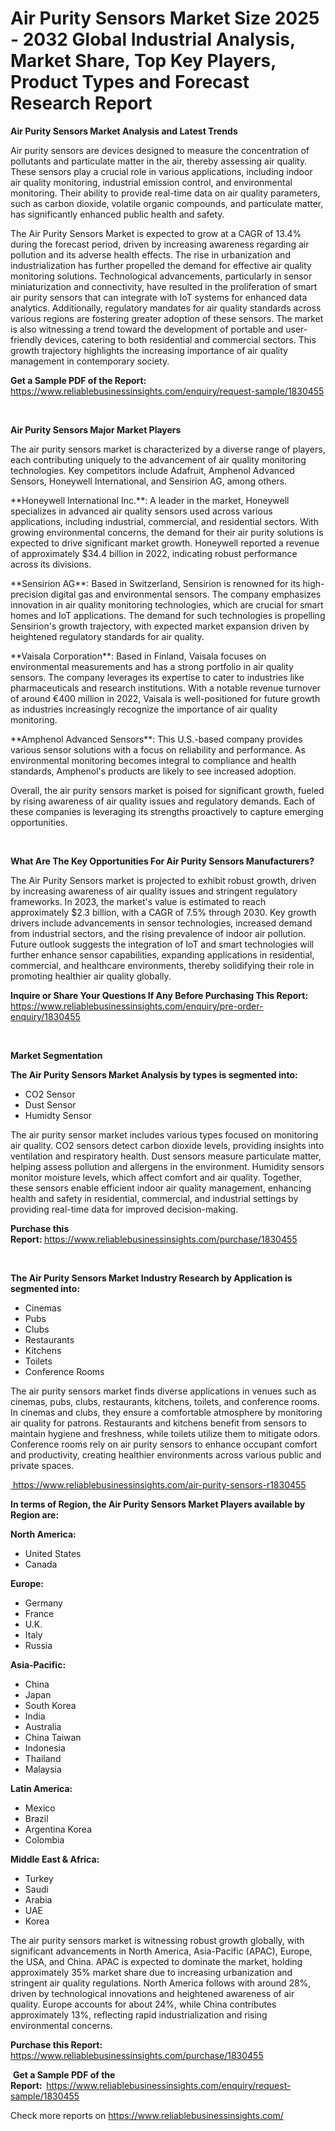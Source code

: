 <p><h1>Air Purity Sensors Market Size 2025 - 2032 Global Industrial Analysis, Market Share, Top Key Players, Product Types and Forecast Research Report</h1></p><p><strong>Air Purity Sensors Market Analysis and Latest Trends</strong></p>
<p><p>Air purity sensors are devices designed to measure the concentration of pollutants and particulate matter in the air, thereby assessing air quality. These sensors play a crucial role in various applications, including indoor air quality monitoring, industrial emission control, and environmental monitoring. Their ability to provide real-time data on air quality parameters, such as carbon dioxide, volatile organic compounds, and particulate matter, has significantly enhanced public health and safety.</p><p>The Air Purity Sensors Market is expected to grow at a CAGR of 13.4% during the forecast period, driven by increasing awareness regarding air pollution and its adverse health effects. The rise in urbanization and industrialization has further propelled the demand for effective air quality monitoring solutions. Technological advancements, particularly in sensor miniaturization and connectivity, have resulted in the proliferation of smart air purity sensors that can integrate with IoT systems for enhanced data analytics. Additionally, regulatory mandates for air quality standards across various regions are fostering greater adoption of these sensors. The market is also witnessing a trend toward the development of portable and user-friendly devices, catering to both residential and commercial sectors. This growth trajectory highlights the increasing importance of air quality management in contemporary society.</p></p>
<p><strong>Get a Sample PDF of the Report:&nbsp;</strong> <a href="https://www.reliablebusinessinsights.com/enquiry/request-sample/1830455?utm_campaign=60&utm_medium=2&utm_source=Github&utm_content=ia&utm_term=28022025&utm_id=air-purity-sensors">https://www.reliablebusinessinsights.com/enquiry/request-sample/1830455</a></p>
<p>&nbsp;</p>
<p><strong>Air Purity Sensors Major Market Players</strong></p>
<p><p>The air purity sensors market is characterized by a diverse range of players, each contributing uniquely to the advancement of air quality monitoring technologies. Key competitors include Adafruit, Amphenol Advanced Sensors, Honeywell International, and Sensirion AG, among others.</p><p>**Honeywell International Inc.**: A leader in the market, Honeywell specializes in advanced air quality sensors used across various applications, including industrial, commercial, and residential sectors. With growing environmental concerns, the demand for their air purity solutions is expected to drive significant market growth. Honeywell reported a revenue of approximately $34.4 billion in 2022, indicating robust performance across its divisions.</p><p>**Sensirion AG**: Based in Switzerland, Sensirion is renowned for its high-precision digital gas and environmental sensors. The company emphasizes innovation in air quality monitoring technologies, which are crucial for smart homes and IoT applications. The demand for such technologies is propelling Sensirion's growth trajectory, with expected market expansion driven by heightened regulatory standards for air quality.</p><p>**Vaisala Corporation**: Based in Finland, Vaisala focuses on environmental measurements and has a strong portfolio in air quality sensors. The company leverages its expertise to cater to industries like pharmaceuticals and research institutions. With a notable revenue turnover of around €400 million in 2022, Vaisala is well-positioned for future growth as industries increasingly recognize the importance of air quality monitoring.</p><p>**Amphenol Advanced Sensors**: This U.S.-based company provides various sensor solutions with a focus on reliability and performance. As environmental monitoring becomes integral to compliance and health standards, Amphenol's products are likely to see increased adoption.</p><p>Overall, the air purity sensors market is poised for significant growth, fueled by rising awareness of air quality issues and regulatory demands. Each of these companies is leveraging its strengths proactively to capture emerging opportunities.</p></p>
<p>&nbsp;</p>
<p><strong>What Are The Key Opportunities For Air Purity Sensors Manufacturers?</strong></p>
<p><p>The Air Purity Sensors market is projected to exhibit robust growth, driven by increasing awareness of air quality issues and stringent regulatory frameworks. In 2023, the market's value is estimated to reach approximately $2.3 billion, with a CAGR of 7.5% through 2030. Key growth drivers include advancements in sensor technologies, increased demand from industrial sectors, and the rising prevalence of indoor air pollution. Future outlook suggests the integration of IoT and smart technologies will further enhance sensor capabilities, expanding applications in residential, commercial, and healthcare environments, thereby solidifying their role in promoting healthier air quality globally.</p></p>
<p><strong>Inquire or Share Your Questions If Any Before Purchasing This Report:</strong> <a href="https://www.reliablebusinessinsights.com/enquiry/pre-order-enquiry/1830455?utm_campaign=60&utm_medium=2&utm_source=Github&utm_content=ia&utm_term=28022025&utm_id=air-purity-sensors">https://www.reliablebusinessinsights.com/enquiry/pre-order-enquiry/1830455</a></p>
<p>&nbsp;</p>
<p><strong>Market Segmentation</strong></p>
<p><strong>The Air Purity Sensors Market Analysis by types is segmented into:</strong></p>
<p><ul><li>CO2 Sensor</li><li>Dust Sensor</li><li>Humidty Sensor</li></ul></p>
<p><p>The air purity sensor market includes various types focused on monitoring air quality. CO2 sensors detect carbon dioxide levels, providing insights into ventilation and respiratory health. Dust sensors measure particulate matter, helping assess pollution and allergens in the environment. Humidity sensors monitor moisture levels, which affect comfort and air quality. Together, these sensors enable efficient indoor air quality management, enhancing health and safety in residential, commercial, and industrial settings by providing real-time data for improved decision-making.</p></p>
<p><strong>Purchase this Report:&nbsp;</strong><a href="https://www.reliablebusinessinsights.com/purchase/1830455?utm_campaign=60&utm_medium=2&utm_source=Github&utm_content=ia&utm_term=28022025&utm_id=air-purity-sensors">https://www.reliablebusinessinsights.com/purchase/1830455</a></p>
<p>&nbsp;</p>
<p><strong>The Air Purity Sensors Market Industry Research by Application is segmented into:</strong></p>
<p><ul><li>Cinemas</li><li>Pubs</li><li>Clubs</li><li>Restaurants</li><li>Kitchens</li><li>Toilets</li><li>Conference Rooms</li></ul></p>
<p><p>The air purity sensors market finds diverse applications in venues such as cinemas, pubs, clubs, restaurants, kitchens, toilets, and conference rooms. In cinemas and clubs, they ensure a comfortable atmosphere by monitoring air quality for patrons. Restaurants and kitchens benefit from sensors to maintain hygiene and freshness, while toilets utilize them to mitigate odors. Conference rooms rely on air purity sensors to enhance occupant comfort and productivity, creating healthier environments across various public and private spaces.</p></p>
<p><a href="https://www.reliablebusinessinsights.com/air-purity-sensors-r1830455?utm_campaign=60&utm_medium=2&utm_source=Github&utm_content=ia&utm_term=28022025&utm_id=air-purity-sensors">&nbsp;https://www.reliablebusinessinsights.com/air-purity-sensors-r1830455</a></p>
<p><strong>In terms of Region, the Air Purity Sensors Market Players available by Region are:</strong></p>
<p>
    <p> <strong> North America: </strong>
        <ul>
            <li>United States</li>
            <li>Canada</li>
        </ul>
        </p> 
    <p> <strong> Europe: </strong>
        <ul>
            <li>Germany</li>
            <li>France</li>
            <li>U.K.</li>
            <li>Italy</li>
            <li>Russia</li>
        </ul>
        </p> 
    <p> <strong> Asia-Pacific: </strong>
        <ul>
            <li>China</li>
            <li>Japan</li>
            <li>South Korea</li>
            <li>India</li>
            <li>Australia</li>
            <li>China Taiwan</li>
            <li>Indonesia</li>
            <li>Thailand</li>
            <li>Malaysia</li>
        </ul>
        </p> 
    <p> <strong> Latin America: </strong>
        <ul>
            <li>Mexico</li>
            <li>Brazil</li>
            <li>Argentina Korea</li>
            <li>Colombia</li>
        </ul>
        </p> 
    <p> <strong> Middle East & Africa: </strong>
        <ul>
            <li>Turkey</li>
            <li>Saudi</li>
            <li>Arabia</li>
            <li>UAE</li>
            <li>Korea</li>
        </ul>
    </p>
    </p>
<p><p>The air purity sensors market is witnessing robust growth globally, with significant advancements in North America, Asia-Pacific (APAC), Europe, the USA, and China. APAC is expected to dominate the market, holding approximately 35% market share due to increasing urbanization and stringent air quality regulations. North America follows with around 28%, driven by technological innovations and heightened awareness of air quality. Europe accounts for about 24%, while China contributes approximately 13%, reflecting rapid industrialization and rising environmental concerns.</p></p>
<p><strong>Purchase this Report: </strong><a href="https://www.reliablebusinessinsights.com/purchase/1830455?utm_campaign=60&utm_medium=2&utm_source=Github&utm_content=ia&utm_term=28022025&utm_id=air-purity-sensors">https://www.reliablebusinessinsights.com/purchase/1830455</a></p>
<p>&nbsp;<strong>Get a Sample PDF of the Report:&nbsp;&nbsp;</strong><a href="https://www.reliablebusinessinsights.com/enquiry/request-sample/1830455?utm_campaign=60&utm_medium=2&utm_source=Github&utm_content=ia&utm_term=28022025&utm_id=air-purity-sensors">https://www.reliablebusinessinsights.com/enquiry/request-sample/1830455</a></p>
<p><strong></strong></p>
<p>Check more reports on <a href="https://www.reliablebusinessinsights.com/?utm_campaign=60&utm_medium=2&utm_source=Github&utm_content=ia&utm_term=28022025&utm_id=air-purity-sensors">https://www.reliablebusinessinsights.com/</a></p>